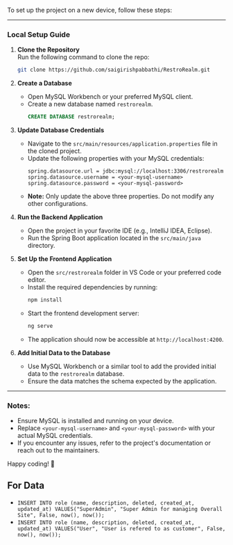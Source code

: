 To set up the project on a new device, follow these steps:

---

### Local Setup Guide

1. **Clone the Repository**  
   Run the following command to clone the repo:  
   ```bash
   git clone https://github.com/saigirishpabbathi/RestroRealm.git
   ```

2. **Create a Database**  
   - Open MySQL Workbench or your preferred MySQL client.  
   - Create a new database named `restrorealm`.  
     ```sql
     CREATE DATABASE restrorealm;
     ```

3. **Update Database Credentials**  
   - Navigate to the `src/main/resources/application.properties` file in the cloned project.  
   - Update the following properties with your MySQL credentials:  
     ```properties
     spring.datasource.url = jdbc:mysql://localhost:3306/restrorealm
     spring.datasource.username = <your-mysql-username>
     spring.datasource.password = <your-mysql-password>
     ```  
   - **Note:** Only update the above three properties. Do not modify any other configurations.

4. **Run the Backend Application**  
   - Open the project in your favorite IDE (e.g., IntelliJ IDEA, Eclipse).  
   - Run the Spring Boot application located in the `src/main/java` directory.  

5. **Set Up the Frontend Application**  
   - Open the `src/restrorealm` folder in VS Code or your preferred code editor.  
   - Install the required dependencies by running:  
     ```bash
     npm install
     ```  
   - Start the frontend development server:  
     ```bash
     ng serve
     ```  
   - The application should now be accessible at `http://localhost:4200`.

6. **Add Initial Data to the Database**  
   - Use MySQL Workbench or a similar tool to add the provided initial data to the `restrorealm` database.  
   - Ensure the data matches the schema expected by the application.

---

### Notes:
- Ensure MySQL is installed and running on your device.  
- Replace `<your-mysql-username>` and `<your-mysql-password>` with your actual MySQL credentials.  
- If you encounter any issues, refer to the project's documentation or reach out to the maintainers.  

Happy coding! 🚀


## For Data
- `INSERT INTO role (name, description, deleted, created_at, updated_at) VALUES("SuperAdmin", "Super Admin for managing Overall Site", False, now(), now());`
- `INSERT INTO role (name, description, deleted, created_at, updated_at) VALUES("User", "User is refered to as customer", False, now(), now());`
